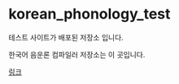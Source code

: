 # korean_phonology_test

테스트 사이트가 배포된 저장소 입니다.

한국어 음운론 컴파일러 저장소는 이 곳입니다.

[링크](https://github.com/crlotwhite/korean-processor-ts)
